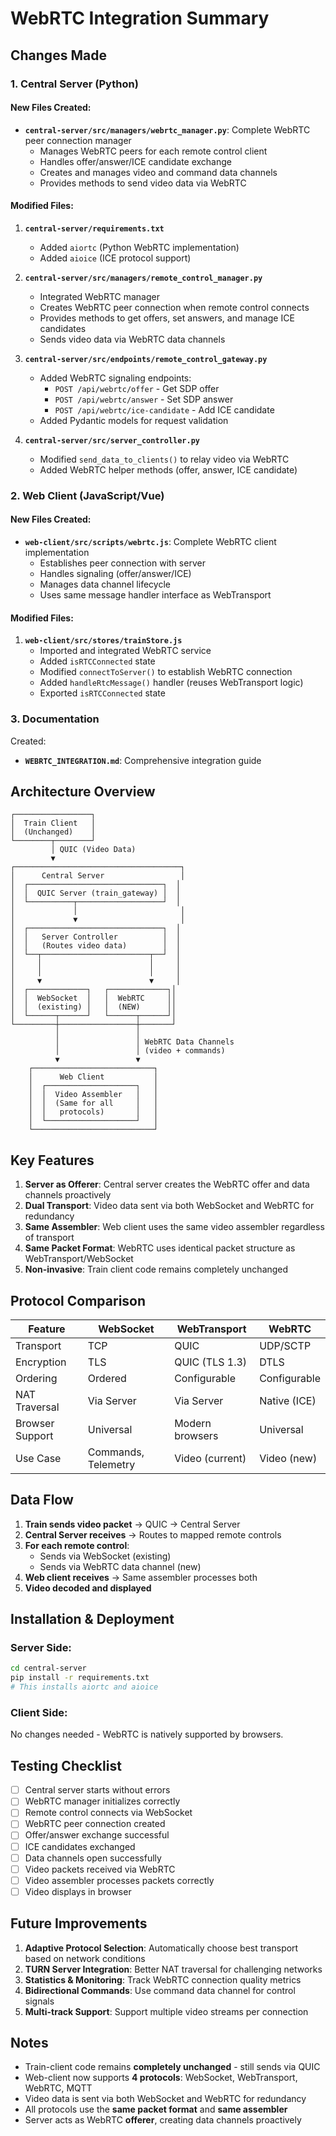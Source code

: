 # WebRTC Integration Summary

## Changes Made

### 1. Central Server (Python)

#### New Files Created:
- **`central-server/src/managers/webrtc_manager.py`**: Complete WebRTC peer connection manager
  - Manages WebRTC peers for each remote control client
  - Handles offer/answer/ICE candidate exchange
  - Creates and manages video and command data channels
  - Provides methods to send video data via WebRTC

#### Modified Files:

1. **`central-server/requirements.txt`**
   - Added `aiortc` (Python WebRTC implementation)
   - Added `aioice` (ICE protocol support)

2. **`central-server/src/managers/remote_control_manager.py`**
   - Integrated WebRTC manager
   - Creates WebRTC peer connection when remote control connects
   - Provides methods to get offers, set answers, and manage ICE candidates
   - Sends video data via WebRTC data channels

3. **`central-server/src/endpoints/remote_control_gateway.py`**
   - Added WebRTC signaling endpoints:
     - `POST /api/webrtc/offer` - Get SDP offer
     - `POST /api/webrtc/answer` - Set SDP answer
     - `POST /api/webrtc/ice-candidate` - Add ICE candidate
   - Added Pydantic models for request validation

4. **`central-server/src/server_controller.py`**
   - Modified `send_data_to_clients()` to relay video via WebRTC
   - Added WebRTC helper methods (offer, answer, ICE candidate)

### 2. Web Client (JavaScript/Vue)

#### New Files Created:
- **`web-client/src/scripts/webrtc.js`**: Complete WebRTC client implementation
  - Establishes peer connection with server
  - Handles signaling (offer/answer/ICE)
  - Manages data channel lifecycle
  - Uses same message handler interface as WebTransport

#### Modified Files:

1. **`web-client/src/stores/trainStore.js`**
   - Imported and integrated WebRTC service
   - Added `isRTCConnected` state
   - Modified `connectToServer()` to establish WebRTC connection
   - Added `handleRtcMessage()` handler (reuses WebTransport logic)
   - Exported `isRTCConnected` state

### 3. Documentation

Created:
- **`WEBRTC_INTEGRATION.md`**: Comprehensive integration guide

## Architecture Overview

```
┌─────────────────┐
│  Train Client   │
│  (Unchanged)    │
└────────┬────────┘
         │ QUIC (Video Data)
         ▼
┌─────────────────────────────────────┐
│      Central Server                 │
│  ┌──────────────────────────────┐  │
│  │  QUIC Server (train_gateway) │  │
│  └──────────┬───────────────────┘  │
│             │                       │
│             ▼                       │
│  ┌──────────────────────────────┐  │
│  │   Server Controller          │  │
│  │   (Routes video data)        │  │
│  └──┬────────────────────────┬──┘  │
│     │                        │     │
│     │                        │     │
│     ▼                        ▼     │
│  ┌─────────────┐   ┌─────────────┐│
│  │  WebSocket  │   │  WebRTC     ││
│  │  (existing) │   │  (NEW)      ││
│  └──────┬──────┘   └──────┬──────┘│
└─────────┼─────────────────┼───────┘
          │                 │
          │                 │ WebRTC Data Channels
          │                 │ (video + commands)
          ▼                 ▼
    ┌───────────────────────────┐
    │      Web Client           │
    │  ┌────────────────────┐   │
    │  │  Video Assembler   │   │
    │  │  (Same for all     │   │
    │  │   protocols)       │   │
    │  └────────────────────┘   │
    └───────────────────────────┘
```

## Key Features

1. **Server as Offerer**: Central server creates the WebRTC offer and data channels proactively
2. **Dual Transport**: Video data sent via both WebSocket and WebRTC for redundancy
3. **Same Assembler**: Web client uses the same video assembler regardless of transport
4. **Same Packet Format**: WebRTC uses identical packet structure as WebTransport/WebSocket
5. **Non-invasive**: Train client code remains completely unchanged

## Protocol Comparison

| Feature | WebSocket | WebTransport | WebRTC |
|---------|-----------|--------------|---------|
| Transport | TCP | QUIC | UDP/SCTP |
| Encryption | TLS | QUIC (TLS 1.3) | DTLS |
| Ordering | Ordered | Configurable | Configurable |
| NAT Traversal | Via Server | Via Server | Native (ICE) |
| Browser Support | Universal | Modern browsers | Universal |
| Use Case | Commands, Telemetry | Video (current) | Video (new) |

## Data Flow

1. **Train sends video packet** → QUIC → Central Server
2. **Central Server receives** → Routes to mapped remote controls
3. **For each remote control**:
   - Sends via WebSocket (existing)
   - Sends via WebRTC data channel (new)
4. **Web client receives** → Same assembler processes both
5. **Video decoded and displayed**

## Installation & Deployment

### Server Side:
```bash
cd central-server
pip install -r requirements.txt
# This installs aiortc and aioice
```

### Client Side:
No changes needed - WebRTC is natively supported by browsers.

## Testing Checklist

- [ ] Central server starts without errors
- [ ] WebRTC manager initializes correctly
- [ ] Remote control connects via WebSocket
- [ ] WebRTC peer connection created
- [ ] Offer/answer exchange successful
- [ ] ICE candidates exchanged
- [ ] Data channels open successfully
- [ ] Video packets received via WebRTC
- [ ] Video assembler processes packets correctly
- [ ] Video displays in browser

## Future Improvements

1. **Adaptive Protocol Selection**: Automatically choose best transport based on network conditions
2. **TURN Server Integration**: Better NAT traversal for challenging networks
3. **Statistics & Monitoring**: Track WebRTC connection quality metrics
4. **Bidirectional Commands**: Use command data channel for control signals
5. **Multi-track Support**: Support multiple video streams per connection

## Notes

- Train-client code remains **completely unchanged** - still sends via QUIC
- Web-client now supports **4 protocols**: WebSocket, WebTransport, WebRTC, MQTT
- Video data is sent via both WebSocket and WebRTC for redundancy
- All protocols use the **same packet format** and **same assembler**
- Server acts as WebRTC **offerer**, creating data channels proactively
